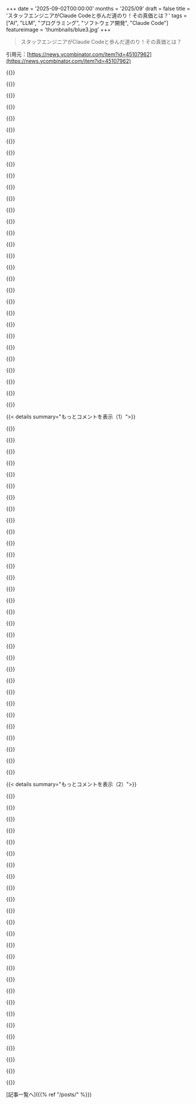 +++
date = '2025-09-02T00:00:00'
months = '2025/09'
draft = false
title = 'スタッフエンジニアがClaude Codeと歩んだ道のり！その真価とは？'
tags = ["AI", "LLM", "プログラミング", "ソフトウェア開発", "Claude Code"]
featureimage = 'thumbnails/blue3.jpg'
+++

> スタッフエンジニアがClaude Codeと歩んだ道のり！その真価とは？

引用元：[https://news.ycombinator.com/item?id=45107962](https://news.ycombinator.com/item?id=45107962)




{{<matomeQuote body="LLMに関する議論はしばらく続きそうだね。結局、LLMは単純なコードや定型文以外は苦手で、デバッグやブレストに役立つ感じ。書かれたコードは常に監視して、修正が必要。LLMはソフトエンジニアの標準ツールになるだろうけど、誰も置き換えはしないよ。新人はLLMのレスポンス編集に苦労するだろうけど、Stack Overflowを使っていた時も似たようなものだ。ベテランは時間を節約できる時もあれば、無駄にする時もある。トータルで見ればプラスかな。" userName="spicyusername" createdAt="2025/09/03 11:41:16" color="#ff5c5c">}}




{{<matomeQuote body="HNでこういう記事を見るたびに、『私はClaude Codeを厳しく管理して、短いフィードバックループで運転手は私。スタイルを説明するMarkdownファイルも使ってる』みたいなコメントばかりでうんざりだよ。いいんだけど、同じ話ばっかで飽きた。AIの話ばかりで疲れるけど、歴史が動くのを見るのは楽しいね。10年後にはこの頃の会話を振り返って、プログラマーにとってどんなにワイルドな時代だったか思い出すだろうね。" userName="chamomeal" createdAt="2025/09/03 12:42:50" color="#45d325">}}




{{<matomeQuote body="LLMやAI関連のキーワードがタイトルにあるHNのヘッドラインを自動で非表示にするFirefox拡張機能を作りたくてたまらないんだ。そうすればまた面白い記事が見つけられるのに。" userName="coldpie" createdAt="2025/09/03 13:44:35" color="">}}




{{<matomeQuote body="Stack Overflowで自分でコードを書いていた時と違って、LLMをjuniorが使うと信頼が失われるよ。自分で解決策を探して統合する努力はスキルになるけど、LLMにやらせるとそれが身につかない。LLMが正解を出したとしても、それが次もそうとは限らないしね。effortが少なければ、その周りのことについて学ぶ量も減る。juniorがLLMを使うのは私の信頼を裏切る行為だよ。どうせ私の方がLLMのoutputを早く出せるんだから、君と付き合う意味がない。これが私の経験だね。" userName="rafaelmn" createdAt="2025/09/03 12:10:01" color="#785bff">}}




{{<matomeQuote body="一発でコードを書かせたらそうだけど、複数のフォワードパスとバックワードパスを使う洗練されたエージェントシステムを使えば、品質はめちゃくちゃ向上するよ。私の設定だと、来年くらいにはそれが普通になって、会話もコスト管理が中心になるだろうね。来年には人気のagent control flow languageが出てきてもおかしくない。現状では教師なしAIエンジニアリングは人間のエンジニアリングより安くも良くも速くもない。でも2年後には変わるかもね。メッセージトラフィック、トークン使用、基盤モデル、ハードウェアのムーアの法則やエネルギーコストで多くの最適化があるだろう。でも、品質をコントロールするのはエージェントシステムの洗練度だよ。ウォーターフォール方式（まさか、と思うだろ？でも効果はあった）もコード品質を劇的に向上させたし、私がWikiWikiWebに書いたSelfDocumentingCodeパターン言語をコードレビューエージェントとして与えたら、さらに品質が上がったよ。" userName="sunir" createdAt="2025/09/03 13:28:38" color="#785bff">}}




{{<matomeQuote body="今はVCから資金が出てるからだけど、$20のパッケージは彼らにとって全然採算が取れてないよ。だから今のうちにありったけのモデルを盗んだみたいに使い倒して、ツールを作りまくってるんだ。そのうち彼らが本気で課金し始めたら、ローカルモデルはMCPsやツールと組み合わせれば『十分使える』レベルになってるだろうから、特別な場合を除いてAPIのトークン課金は必要なくなるはず。" userName="theshrike79" createdAt="2025/09/03 13:42:54" color="#38d3d3">}}




{{<matomeQuote body="ローカルモデルが十分良くなったとしても、クラウドプロバイダーは家では夢にも見ないような大量のコンテキスト、パラメータ、t/sを$20とかで提供してくれるだろうね。Groqみたいなサービスが今まさにそうだよ。" userName="tempoponet" createdAt="2025/09/03 13:56:23" color="">}}




{{<matomeQuote body="いつも同じ会話ばかりしてるから、もしかしてボットが提供してるんじゃないかと思っちゃうよ。" userName="red-iron-pine" createdAt="2025/09/03 13:43:48" color="">}}




{{<matomeQuote body="これ、すごくわかる。1日で1000行もの超複雑なPRを出してきたら、そいつが全部読んだわけでも理解したわけでもないってすぐわかるよ。" userName="OvbiousError" createdAt="2025/09/03 17:07:13" color="#ff5733">}}




{{<matomeQuote body="Ublock Originのカスタムフィルタリストでできるから、カスタム拡張機能は不要だよ。" userName="icdtea" createdAt="2025/09/03 14:57:19" color="#ff33a1">}}




{{<matomeQuote body="agentic AIのコーディングツールを使えば、数分でサクッとコード作れるよ！(皮肉だけどね)" userName="ftkftk" createdAt="2025/09/03 15:54:09" color="">}}




{{<matomeQuote body="これこそコードレビューの出番だよ。ジュニアとのレビューはいつも時間かかるけどね。" userName="theshrike79" createdAt="2025/09/04 05:40:00" color="">}}




{{<matomeQuote body="＞ LLMが書いたコードは正確さ、スタイル、設計を厳しく監視して、半分くらいに編集する必要があるね。使ってる言語に強力なLintツールやスタイルチェックツールがあれば、LLMの仕事は楽になる。ルールを与えれば、LLMはテストとリンターを実行して、ルールに合うまで反復するよ。<br>でも、LLMのコードは冗長で、どんなに些細な状況でもカバーしがち。ローカルで簡単なプロジェクトをやってるのに、エンタープライズ向けのものをブートストラップするのはイラつくよね。" userName="theshrike79" createdAt="2025/09/03 13:40:54" color="#45d325">}}




{{<matomeQuote body="どんな学習でもフィードバックループ（できるだけ密な方が良い）がないと進まないよ。超短期から長期まで色々なサイクルがあるけど、本番バグやキャリアへの悪影響が最終サイクルだ。<br>ジュニアは最終的に学ぶだろうけど、先輩が協力し、組織が許せば、はるかに速く学べるよ。これはLLM以前の世界よりもさらに重要だね。" userName="fhd2" createdAt="2025/09/03 13:05:01" color="#ff33a1">}}




{{<matomeQuote body="流行はサイクルでやって来ては去る… MVCフレームワークの全盛期やMVVC！って何年も飽きるほど聞いたのを覚えてるよ。ここには1、2年来なかったけど、今は1日1回くらい来て、いくつかスレッドをざっと見てる。結局、この業界全体が循環してるように感じるんだよね。" userName="codyb" createdAt="2025/09/03 14:22:38" color="">}}




{{<matomeQuote body="＞ LLMの有用性は高く、今や全てのソフトウェアエンジニアの標準ツールになるだろうけど、現在の能力では誰も置き換えることはない。その通り！問題は、インフラ、データセンター、計算、給与に何十億ドルも注ぎ込まれたことだね。LLMが本当に価値あるものになるには、私たちの大部分を置き換えられるレベルである必要がある。LLMはそうならないだろう。これはとんでもない誤投資だよ。" userName="automatic6131" createdAt="2025/09/03 15:01:05" color="#ff5c5c">}}




{{<matomeQuote body="＞ 周りのことをあまり学べなかった<br>開発スキルが伸びたのは、Stack Overflow検索からドキュメントやコードを読むことに移行した時だ。最初は遅くても、周囲のコンテキストが重要だと分かった。これは見えない利益で、投資と似ているね。<br>Stack Overflow、Medium記事、LLMも使うけど、今はまずドキュメントを見るよ。CSやLLM界隈の「全てはシンプル」という思い込みは危険。エキスパートと初心者の違いはニュアンスを知るかどうかだ。ジュニアには分からないけど、エキスパートには分かるんだ。" userName="godelski" createdAt="2025/09/03 21:42:24" color="#ff5c5c">}}




{{<matomeQuote body="HNの「Hide」機能を使うようなものを考えてるんだけど、AI関連の記事を隠したら、他の記事がページに表示されるようになるかなって。それってUblock Originでできるのかな？" userName="coldpie" createdAt="2025/09/03 15:12:17" color="">}}




{{<matomeQuote body="僕たちは確実にデッドインターネットに全力で向かっていると思うよ。<br>https://en.m.wikipedia.org/wiki/Dead_Internet_theory" userName="ezekg" createdAt="2025/09/03 14:07:27" color="#ff5c5c">}}




{{<matomeQuote body="正直、試しにやってみようかな。新規でリスクが低い、使い捨てのプロジェクトには、こういうツールが genuinely 役立つよね。" userName="coldpie" createdAt="2025/09/03 15:59:52" color="">}}




{{<matomeQuote body="Vibe Coders がリアルタイムで PM の基本を発見するのって面白いね。LLM とのプログラミングって、結局は PM と同じ。タスクを manageable な chunk に分けて、オンボーディング用の CLAUDE.md や、アクセスしやすい docs/ のような documentation が必要になる。人間チームを管理するのと同じだね。" userName="theshrike79" createdAt="2025/09/04 05:53:52" color="#ff33a1">}}




{{<matomeQuote body="いや、ちょっと違うな。モデルは intermittent な利用が前提だけど、sophisticated な agent flow で AI エンジニアを使うと、利用は constant で continuous になる。これは2年で自宅に専用キューブを置くのと同じくらい高くなるかも。今日、3つのプロジェクトを走らせて、Claude Max Pro のセッション制限に90分で2回も引っかかったよ。今は1つに絞ってて、夜まで中断することも。ラップトップで passively 動かせたらいいんだけどな。" userName="sunir" createdAt="2025/09/03 16:21:19" color="#ff5c5c">}}




{{<matomeQuote body="いい点ついてるね、でもそうは思わないな。俺は今ほとんどの LLM/AI スレッドをブロックしてるから、一部のページはかなり sparse になる。もしあなたがそれをまとめるなら、ぜひチェックしたいね！" userName="icdtea" createdAt="2025/09/03 16:50:34" color="">}}




{{<matomeQuote body="LinkedIn と Twitter がカナリアだよ。Text based な content は、もう scale で簡単に作れるから、手動で作成する utility はないんだ。" userName="spaceman_2020" createdAt="2025/09/03 14:15:30" color="#38d3d3">}}




{{<matomeQuote body="ここのサイクルは circle じゃなくて spiral なんだってことを覚えておいてね。俺たちは progressing してる、ただ気づくのがすごく遅いだけさ。<br>ちょっとした proof: https://www.joelonsoftware.com/2000/08/09/the-joel-test-12-s...<br>Joel Test の項目について、20年以上経った今どうなったかを具体的にコメントしてるよ。例えば source control は20年間見ない会社はないし、daily builds もすごく widespread。昔より良くなった部分が多いって言ってるね。" userName="oblio" createdAt="2025/09/03 20:11:10" color="#ff33a1">}}




{{<matomeQuote body="まあ、いずれ reality と fantasy は収束するよね。いつかは誰も知らないけど、必ずそうなる。正直なところ、最大の危険は、すべての hope と dream が実現せず、high-risk な投資への appetite が消え去ることだよ。これまで money losing でもOKな時期があったけど、俺たちはその peak を過ぎたと思うし、これは destined to blow up だ。" userName="utyop22" createdAt="2025/09/03 15:33:22" color="#ff5733">}}




{{<matomeQuote body="最後の点だけど、俺にとっては time savings の面で about a wash だったね。boilerplate や throw away code には十分使えるけど、特に code quality を気にせず結果だけ欲しい場合だね。actual な production quality のコードを書かせようとすると、すごく時間を無駄にしちゃった。consistency と over-verbose な性質が、俺にとってはダメだったな。" userName="dawnerd" createdAt="2025/09/03 12:17:03" color="#ff5c5c">}}




{{<matomeQuote body="そうだね、でも junior から学ぶ恩恵を reaping するべきだよ。progress がなくて、ability が獲得されたという trust がなければ、彼らはただの burden だよ。" userName="rafaelmn" createdAt="2025/09/04 14:12:21" color="">}}




{{<matomeQuote body="LLMは学習にも使えるよ。シニアが会社に合わせたプロンプトを作ればもっと良くなるはず。" userName="DenisM" createdAt="2025/09/03 16:22:44" color="">}}




{{<matomeQuote body="LLMコードを盲信するやつはクビにすべきだね。おかげで使えない奴を早く見つけられる。コードの質はどれだけ頭を使ったかで決まるんだから、ちゃんと考えるやつ以外はいらない。" userName="dchftcs" createdAt="2025/09/04 03:57:00" color="#ff5c5c">}}




{{< details summary="もっとコメントを表示（1）">}}

{{<matomeQuote body="LLMでゴミコードを防ぐには、そいつの限界を理解するべし！<br>1) 複雑なことは避け、計画を小分けにしてテストさせる。<br>2) 複雑な問題は可視化コードを書かせる。<br>3) 失敗したらログで原因究明。<br>4) 既存の設計を参考にさせると良いよ。95%もゴミってことはないな。" userName="swframe2" createdAt="2025/09/02 20:56:01" color="#ff5733">}}




{{<matomeQuote body="そんなに手間がかかるなら、もう自分で書けばよくない？" userName="dontlaugh" createdAt="2025/09/02 22:30:50" color="">}}




{{<matomeQuote body="複雑なタスクは「今すぐコードは書くな。ステップごとに詳しく説明するから」って言うと上手くいくよ。ClaudeがTODOリスト作って詳細を聞いてくれる。途中で止めても、次に再開しやすいし。" userName="nostrademons" createdAt="2025/09/02 22:16:05" color="#38d3d3">}}




{{<matomeQuote body="結局、自分で書いた方が早いって気づいたよ。やりたいことが分かれば、コード書くのは簡単だしね。AIは思考整理のラバーダックとして使って、コードは自分で書くのが一番だね。" userName="lucasyvas" createdAt="2025/09/02 22:36:24" color="">}}




{{<matomeQuote body="上で言われてることを全部やっても、結局使い物にならないコードばかり。たまに成功すると嬉しいけど、正直効率は上がってない気がするな。" userName="rco8786" createdAt="2025/09/02 22:36:11" color="">}}




{{<matomeQuote body="個人プロジェクトで「vibe coding」ってのをやってるんだけど、テスト駆動開発と相性バッチリなんだ。問題を小さいテスト可能な塊に分けて、まずAIにユニットテストを書かせて、その後に実際のコードを実装させるのがいい感じ。" userName="MangoCoffee" createdAt="2025/09/02 22:00:24" color="#ff5c5c">}}




{{<matomeQuote body="知ってた？ Shift-Tabを押すと「Plan mode」になるんだって。これでClaudeが勝手にコード書き出すのを防げるよ。" userName="hex4def6" createdAt="2025/09/02 22:25:32" color="">}}




{{<matomeQuote body="「Plan mode」って言っても、実際は結構勝手にファイルいじっちゃうから安全じゃないよ。いっそ完全にサンドボックス化したVMを用意して、Claudeが `rm -rf` しても気にしない環境にするべきだね。" userName="jaggederest" createdAt="2025/09/02 22:54:43" color="">}}




{{<matomeQuote body="Planモードだとツールが無効になるから、どうやって実行するのかわからないな。<br>でも、サンドボックス化されたdevcontainerを設定するのは価値があるよ。`—dangerously-skip-permissions`で実行できるしね。" userName="adastra22" createdAt="2025/09/02 23:26:15" color="">}}




{{<matomeQuote body="キモはプロンプトだよ。プロンプトは命がけで練るべき。ソースコードみたいに扱って、ファイルで編集したり、@記法でコンソールに持ってきたりしよう。<br>Claude自身にプロンプトを生成させるのもアリ！このGitHubリポジトリは超便利だぞ：<br>https://github.com/wshobson/commands/<br>https://github.com/wshobson/agents/<br>これらにはプロンプトエンジニアのペルソナも含まれてる。今じゃAIに怒鳴り散らすこともあるけど、手動でコードを書くことはほとんどないし、品質もまぁまぁ。Claudeが作ったコミットをリファクタリングしてみたけど、とんでもない時間かけても微調整しかできなかったよ。その時間をプロンプト改善に使えばよかったな。認知負荷と労力を減らせるし、標準的なライブラリや言語を使うのが良くて、テストは必須だね。「thinking」コマンドもめちゃくちゃ使えるよ。" userName="jaggederest" createdAt="2025/09/02 23:03:40" color="#ff5733">}}




{{<matomeQuote body="実際、人間にとって認知負荷を減らす優れたエンジニアリング原則は、AIにも通用するんだよ。" userName="yodsanklai" createdAt="2025/09/02 22:18:05" color="#38d3d3">}}




{{<matomeQuote body="このアドバイス、何度も見てきたし、効果があるのはわかるんだけど、そろそろ製品自体にこの共通戦略を組み込むべきじゃないのかな…って思うんだ。" userName="jason_zig" createdAt="2025/09/02 21:08:28" color="">}}




{{<matomeQuote body="俺もわからないんだけど、Planモードでファイルに書き込むのを見たことがあるよ。すごく混乱するよね。" userName="jaggederest" createdAt="2025/09/02 23:38:08" color="">}}




{{<matomeQuote body="この記事にまた戻ってきたよ。仕事でも個人プロジェクトでもClaudeをかなり使ってるんだけど、使えば使うほど、スクリプトより大きいものになると出力の品質にがっかりしちゃうんだ。<br>計画を立てたり、思考を明確にするのは大好きだよ。まるでターボチャージされたラバーダックだね。でも、すごいエンジニアではないんだ。" userName="jprokay13" createdAt="2025/09/02 22:53:28" color="#ff33a1">}}




{{<matomeQuote body="素朴な疑問なんだけど、「計画を小さなステップで実装するように頼む」って、具体的にどういうこと？「この変更を小さなステップで実装してください？」ってそのまま聞くのか、それとも自分でステップを考えて「これを小さなステップで解決して。最初のステップはパーサーにコードを追加して、最初の新しいXML要素を処理できるようにして。Xの変更を頼むね。YとZは後でやるから」みたいに聞くのか。他にも方法はあるだろうけどね。" userName="MikeTheGreat" createdAt="2025/09/02 21:33:21" color="#ff5733">}}




{{<matomeQuote body="「これをエージェントにやらせられるかな？」っていう罠にはまっちゃって、結局自分でやれば10分の1の時間で済んだ、なんてことがあったよ。<br>今は、どの戦いを選ぶかがスキルの一部だね。<br>僕はAIを、vimのマクロではちょっと難しい定型作業とか、退屈なタスク、小さいスクリプト作成とかに使ってるよ。" userName="2muchcoffeeman" createdAt="2025/09/02 22:46:07" color="#ff5733">}}




{{<matomeQuote body="これが大きな秘密だよ。コードをモジュール化して、小さく、単一目的で、カプセル化すれば、Vibe Codingとすごく相性がいいんだ。<br>Claudeなんかが作るMarkdownドキュメントみたいな、モジュールごとのプロトコル／メタ言語を書きたいな。それで振る舞いを定義して、自然言語で明確なインターフェースを持つモジュールを実際にプログラミングして組み合わせられるようにするんだ。まだ誰もやってないのが驚きだよ。" userName="colordrops" createdAt="2025/09/02 22:27:15" color="#785bff">}}




{{<matomeQuote body="今起きてることが、なんか変だなって思うんだ。面白いのは、俺たちに必要なのは「少ないこと」なんだよ。全部が少なくて、でも品質は上がる。これって人間がやること全部に言えるよね。門が開くと生産者がどっと増えるけど、そのせいで粗悪品が山ほどできて、だんだん人々のセンスが鈍っちゃう。エンジニアは、より速く、より多くのコードを書く必要はない。ビジネス組織の他の人たちとうまく連携し、プロジェクト選定や時間配分の決定を良くすることにもっと長けるべきだよ。コードを書くなんて、優れた製品を出したり市場シェアを伸ばしたりするための一部分でしかないんだから。LLMとのやり取りで思考力が落ちる、って話もあるしね、まあ、頑張ってくれ。" userName="utyop22" createdAt="2025/09/02 23:13:01" color="#ff33a1">}}




{{<matomeQuote body="「効率的じゃない」って意見、マジそれな！俺も最近、自分でコード書かずに100%AIだけでアプリ作ってみたんだけどさ、APIとかReact-Nativeフロントエンド、CMS、CI/CD全部AI任せ。出来上がったコードは意外と良かったけど、自分でやれば1/3の時間で済んだわ。詳細な仕様書とかテストが生成されないのは残念だったな。" userName="enobrev" createdAt="2025/09/03 03:58:17" color="#45d325">}}




{{<matomeQuote body="あんたのヒント、マジ完璧！「Steamのクローン作って」とか「ロケット作って」みたいな漠然とした指示出して、Claude Codeのせいにする奴多すぎだろ。AIにコード書いてほしいなら、プロダクトオーナーみたいに問題を分解しなきゃダメ。AIも手伝ってくれるけど、計画と仕様は必須。問題はAIじゃなくて、使い方を学ばないユーザー側にあることが多いんだよ。" userName="rvnx" createdAt="2025/09/02 21:29:15" color="#ff5733">}}




{{<matomeQuote body="俺はLLMと一緒にステップバイステップの計画を立てるんだ。やりたいことと関連ファイルを渡して、変更の全体像、ファイル一覧、計画を作らせる。この時「伝統的なチームじゃなく、技術アーキテクチャだけを考えろ」って指示するのがコツ。計画ができたらLLMと何度もレビュー修正し、まとまりを評価させる。完璧になったら、新しいコンテキストで「@MY_PLAN.mdをレビューしてステップ1を実装、ステップ2の前で止まれ」って指示して作業するって感じ。" userName="Benjammer" createdAt="2025/09/02 21:42:32" color="#ff5c5c">}}




{{<matomeQuote body="AIを使うと、人間が同じ量の仕事をするのが楽になるみたいだね。Claudeとかとチャットしながら作業すると、もっと多くの仕事ができる気がする。ワークライフバランス的には諸刃の剣だけど、本業で精神的に疲れ果てることが減って、またプログラミングとかサイドプロジェクトを楽しめるようになったのは嬉しいな。" userName="kyleee" createdAt="2025/09/02 22:39:03" color="">}}




{{<matomeQuote body="モデル開発者ってモデルの使い方が分かってないんだよな。一流AIラボで面接したけど、ビジネス価値を理解してる奴いなかったし。一方、中国ラボは優秀なオープンソースモデルを出してる。俺はClaudeやOAIの有料版より優秀なローカルエージェントツールを自作してるぜ。1クエリで数ドル〜数百ドルかかるから、ハードが進化するまでは、金持ちが使うだけだろうけどな。" userName="noosphr" createdAt="2025/09/02 21:24:00" color="#38d3d3">}}




{{<matomeQuote body="「LLMと関わると思考力が低下する」って意見もあるけどさ、俺はAIのおかげで新しいことを効率的に学んだり生み出したりできるって思うんだ。みんながそうなったらどうしようって不安になることもあるけど、こういうコメント見ると「結局、ほとんどの人は試そうとすらしないんだな」って安心するわ。" userName="mumbisChungo" createdAt="2025/09/02 23:48:43" color="#ff5c5c">}}




{{<matomeQuote body="これって、はっきり決まってる繰り返し作業にはかなり使えるんだよね。でも、個人的にはプロンプトにそんな手間かけるくらいなら、自分でコード書いた方が楽だって感じるわ。" userName="thayne" createdAt="2025/09/03 02:27:39" color="">}}




{{<matomeQuote body="「ほとんどのユーザーは『Steamのクローン作って』とか『ロケット作って』みたいな漠然とした指示を出す」ってのは、HNでAIが嫌われてる理由の半分を占めてそうだな。AI嫌いとか役に立たないって言う奴らは、AIと戦ってるだけで、使い方を学ぼうとしてないように見えるよ。俺はまだ、珍しい言語とか独自システムでもAIが使えないって良い例を見たことないし。" userName="wordofx" createdAt="2025/09/02 21:54:47" color="#45d325">}}




{{<matomeQuote body="問題はね、細かい計画を立てるのにそんなに時間かけたら、AIエージェントを使うことで得られる生産性アップが全部帳消しになっちゃうことだよ。エンジニアなら、特に経験積めば、変更の計画はすぐ頭の中でできて、今のステップを実装しながら次のステップも考えられるようになる。このプロセスって、結局世界で一番不正確で、一番冗長なプログラミング言語を作ったようなもんだろ。" userName="lkjdsklf" createdAt="2025/09/02 22:15:24" color="#ff33a1">}}




{{<matomeQuote body="トークン予測器がどうやって候補をスコアリングするのか、疑問だよ。Pythonスクリプトとかツールを使ってるの？もしそうじゃないなら、ただ統計的にありそうなスコアを出すだけで、ちゃんと計算してるわけじゃないんじゃない？" userName="yahoozoo" createdAt="2025/09/02 23:55:55" color="#38d3d3">}}




{{<matomeQuote body="人それぞれだよね。俺は気をつけないと16時間ぶっ通しでコード書いちゃうくらい楽しいんだ。でもAI相手だと、そこまで根気強く付き合えないかもな。" userName="nicoburns" createdAt="2025/09/02 23:04:09" color="">}}




{{<matomeQuote body="Claude Codeに.envファイルを読ませようとしたら、パーサーを自作し始めたんだ。Nodeの組み込み機能を使えって言っても、また自作しようとするし。<br>Claude Codeはすごいけど、簡単な要求でも的外れなことするから困るわ。" userName="com2kid" createdAt="2025/09/03 02:25:44" color="#785bff">}}

{{</details>}}




{{< details summary="もっとコメントを表示（2）">}}

{{<matomeQuote body="Claude Codeが、人間より早く、本番レベルの堅牢なコードを非自明な問題で書く動画、誰か知らない？デモじゃなくて、独立したプログラマーのライブストリームで、デプロイ済みで追加作業なしで動くやつね。<br>コードレビュー、テスト作成、PR作成まで含んでて、グリーンフィールドプロジェクトじゃないのがいいな。<br>俺もClaudeを使いたいけど、現状だとオートコンプリート以上は品質が低くて非効率って思ってるから、証拠を見せてほしいんだ。" userName="rhubarbtree" createdAt="2025/09/03 06:33:57" color="#ff33a1">}}




{{<matomeQuote body="この動画[0]は関連してるけど、君の意見を裏付けてるよ。Claude Codeが複雑なタスクで苦戦して、たくさん手助けが必要なのがわかる。<br>君の条件に合う動画って、ほとんどないと思う。AIコーディングのデモは、簡単な問題ばかり選ぶか、現実のコード保守の面倒な部分を飛ばすからね。<br>[0] https://www.youtube.com/watch?v=EL7Au1tzNxE" userName="coffeeri" createdAt="2025/09/03 07:42:49" color="#ff5733">}}




{{<matomeQuote body="AIだけでタワーディフェンスゲームを1週間で開発したライブストリームとプロンプトを公開したよ。https://news.ycombinator.com/item?id=44463967<br>人生で複雑なゲーム作ったことないけど、AIなしじゃ何週間もかかるだろうな。今、Final Fantasy VIIの3DワールドマップエディターもAIメインで作ってるんだ。もうすぐ完成で、記事と動画にする予定だよ。<br>君は「本番じゃない」とか言うかもしれないけど、俺にとってはAIのおかげでプロジェクトを完成させられるから、めちゃくちゃ助かってるんだよ。" userName="M4v3R" createdAt="2025/09/03 07:57:58" color="#ff5c5c">}}




{{<matomeQuote body="ライブストリームもいいけど、ffmpegとかcurlみたいな複雑で活発なOSSプロジェクトのメンテナーの意見が聞きたいね。<br>優秀なコーディングLLMが十分普及してるんだから、もし非自明なコード作成に役立つなら、これらのプロジェクトへの良い貢献が増えてるはずじゃない？" userName="MontyCarloHall" createdAt="2025/09/03 11:21:00" color="#45d325">}}




{{<matomeQuote body="「AIのおかげでプロジェクトを完成させられるのが重要」って言うけど、君の「プロジェクトを完了する」定義に問題があると思うな。<br>そのコードをサポートしたり、拡張したり、バグを見つけたりできる？プロの現場じゃ、全部「はい」って言えないとダメだよ。それがプロダクションコードだからね。" userName="hvb2" createdAt="2025/09/03 08:50:04" color="#785bff">}}




{{<matomeQuote body="良い動画だね！Rustみたいなニッチな言語でも得意な部分と、直接の欠点も見えてきた。<br>Rustは訓練データが少ないから、TSとかJavaより訓練されてないんだ。君は2.5時間でテストもドキュメントもコミットメッセージも完璧な機能を追加したけど、これは80%のデベロッパーじゃ無理だよ。<br>あと、gitとgitメッセージで時間とトークン使いすぎ！いくつかヒントを教えるね。<br>#1: git用のサブエージェントを用意して、Claudeのコンテキストを汚染しないようにする。<br>#2: Claudeのフックを使って、Rust fmtみたいなフォーマッターを走らせる。<br>#3: テスト範囲を制限する。LLMは過剰なテストを書きがちだからね。<br>#5: 「タイトルは最大50文字」って言っても、LLMは文字数を数える能力がないんだ。これはLLMの設計上の問題だから、LLMと議論しても無駄だよ。" userName="thecupisblue" createdAt="2025/09/03 08:33:05" color="#38d3d3">}}




{{<matomeQuote body="みんな自分の仕事風景をライブストリームで配信してるんだから、実世界で技術をどう使うかの具体的な例やチュートリアルを求めるのは全然無理な要求じゃないよ。" userName="izacus" createdAt="2025/09/03 07:03:23" color="#ff5733">}}




{{<matomeQuote body="俺は君の意見に反対だな。プロジェクトを終わらせるものが何かっていうより、M4v3Rとrhubarbtreeが「非自明な本番環境」のソフトウェアについて話す時の認識のズレが問題なんだ。<br>企業で働いてると、複数の利害関係者がいて、要件が矛盾することもよくある。しかも、それらの要件に厳密に従う必要がある。そういう環境は、Vibe Codingには本来向いてないんだ。<br>使うことはできるけど、LLMが常に細かい動作変更を導入するから、2～3倍のスピードアップなんて望めない。M4v3Rのシナリオではそれが問題なくても、rhubarbtreeにとっては致命的だろ。<br>俺の経験から言うと、職場ではClaude Codeが禁止されてるからCoPilot agentic modeを使ってるけど、スピードアップは全然ないね。でも、何の特定の仕様にも従う必要がないプロジェクト、つまり自分の時間のプロジェクト（今はClaude Codeを使ってる）では、生産性が大幅に向上したよ。<br>CoPilot agentic modeは使い続けてるけど、時間を計ったわけじゃないけど、速くなったとは思わないな。ただ、多くのシナリオで精神的な負担が減るから、疲れにくくなって、副業に使えるエネルギーが残るんだ。" userName="ffsm8" createdAt="2025/09/03 09:08:29" color="#ff33a1">}}




{{<matomeQuote body="Armin Ronacher（FlaskやJinjaなど、PythonとRustのオープンソースコミュニティの長年の功労者）が部分的にこれに合うYouTube動画をいくつか出してるよ。<br>https://www.youtube.com/watch?v=sQYXZCUvpIc<br>https://www.youtube.com/watch?v=Y4_YYrIKLac<br>https://www.youtube.com/watch?v=tg61cevJthc" userName="simonw" createdAt="2025/09/03 09:24:54" color="#ff33a1">}}




{{<matomeQuote body="「Git用のサブエージェントを追加して、自分のスタイルを学習させ、直接Claudeのコンテキストを汚染しないようにして、トークンや時間を節約する」って、これどういう意味？具体的にはどうするの？Claudeで何かを呼び出すの？それとも別のClaudeのウィンドウを開くの？" userName="komali2" createdAt="2025/09/03 09:45:20" color="">}}




{{<matomeQuote body="問題は要件じゃなくて、コードそのものだと思うな。たとえグリーンフィールドプロジェクトでも、規模が大きくなれば同じ問題に直面するよ。<br>数千行程度のコードなら、コードの肥大化や急場しのぎ、一貫性のないAPIでもある程度はごまかせる。でも、数千行を超えるプログラムだとそうはいかない。混乱するだけだよ。意図的に設計する必要があるんだ。認知負荷を減らすためにコードはパターンに従い、予測可能な方法で分割されるべきだね。<br>もう一つの問題は、賢明で予測可能なメンテナンスだよ。変更や修正は的確で具体的であるべきだし、副作用を避けるように書かれるべきだね。<br>組織にとって、過去30年間、コードをより良く整理することで理解しやすくするのは、みんなの多大な努力だったんだ。言語の改善、ボイラープレートの削減、匿名メソッドのような言語間のアイデアの相互受容など、様々な方向から進化してきた。一方で、開発者はパターンを発明したり説明したり、KISSや単一責任原則を提唱したり。予測可能なフォルダ構造を選んだり、インデントルールを強制したりするような、一見些細なことまでね。<br>最近は、シニアデベロッパーの主なスキルは、コードをうまく整理することだと感じ始めてるよ。<br>コードの整理が改善されたおかげで、開発者はより大規模なプログラムを作れるようになったんだ。コードの整理は、大規模プロジェクトでうまくいかないと大きな問題になるけど、小規模プロジェクトでうまくいかなくても、そこまで問題にはならないね。<br>そして今、AIはコードの整理がまだ得意じゃないんだ。プログラム全体のメンタルモデルを頭の中に持っている必要があると俺たちは信じてるけど、LLMには今のところそれができない。これは巨大なコンテキスト問題に思えるから、解決できる問題になるかどうかは分からないな。<br>メンテナンスに関しては、どうだろうね。AIはかなりひどいと思うよ。しばしば全てを書き換えて、良い部分も一緒に捨ててしまう。これもまたコンテキスト問題だね。<br>どちらも、最終的にはこの世代のAIで簡単に解決できる可能性もあるけどね。<br>[1] 若いプログラマーは信じないだろうけど、15～20年前でさえ、開発者がコードのインデントをきちんと揃えないのがよくある問題だったんだ。俺の最初の2つの仕事では、インデントがバラバラなコードによくぶつかったよ。" userName="mattmanser" createdAt="2025/09/03 10:24:20" color="#45d325">}}




{{<matomeQuote body="「あなたの基準を満たす動画が少ないのは、ほとんどのAIコーディングデモが簡単な問題を抜き出すか、実際のコードベースをメンテナンスする面倒な現実を省いているからでしょうね」<br>それか、俺たちはただ何かを作るのが楽しくて、誰も納得させられない人たちを説得するための動画を作る暇がないだけだよ。" userName="Aeolun" createdAt="2025/09/03 10:11:21" color="">}}




{{<matomeQuote body="同感だね。俺の非常に主観的で限定的な経験（友人や同僚の話も含む）からすると、AIから得られるソリューションは、2日間のハッカソンで作るようなもの。それを本番環境で使えるようにするには、何ヶ月もかかるんだ。<br>で、キラキラした目のCEOがいつもの質問をしてくるんだ。「2人チームが2日でピカピカの新しいものを作れたのに、どうして何でもそんなに時間がかかるんだ？」ってさ。ため息が出るね。<br>初期のプロトタイピングには使えるかもしれない。最初のエンジニアを雇う前に、そして6ヶ月後にクビにする前にね。" userName="ochronus" createdAt="2025/09/03 06:58:28" color="#785bff">}}




{{<matomeQuote body="自分の作業風景を録画したい人なんてほとんどいないし、ネットの議論に勝つ以外に誰かを説得するインセンティブもないよ。" userName="Kiro" createdAt="2025/09/03 07:06:09" color="">}}




{{<matomeQuote body="これはしばらく自分で実際に使ってみて、自分のワークフローやプロジェクトでどう機能するかを見るしかないことだね。" userName="dewey" createdAt="2025/09/03 07:09:03" color="">}}




{{<matomeQuote body="Jon Gjengset（MIT Missing Semester、Rust for Rustaceansなどで有名）が、Rustの地理空間数学ライブラリで複雑な変更を段階的に行うストリームを共有してたよ。彼は優れたエンジニアで、AIが提案した変更をうまく取捨選択していたね。動画は少し長いけど、うまくセグメント化されてるよ。<br>彼は全体的にポジティブな経験だったと思うけど、ストリーム全体を通して、純粋なエージェントワークフローにすぐに制御を譲るつもりはないことは明らかだったね。<br>https://youtu.be/eZ7DVHAK8hw?si=vWW4kz2qiRRceNMQ" userName="infamousclyde" createdAt="2025/09/03 09:06:04" color="#ff33a1">}}




{{<matomeQuote body="Claude Codeを使ったライブストリーム開発の実演を求める要求に対し、そんな無茶はできないと反論してるよ。多くの人がストリーム配信してるのに、なぜAIツールでの開発配信がないのかって疑問を投げかけてる。AIの真価は検証できないって指摘だね。" userName="troupo" createdAt="2025/09/03 07:03:59" color="">}}




{{<matomeQuote body="Claude Codeに関する具体的なデータとグラフがあるYouTube動画へのリンクを貼ってるよ: https://youtu.be/tbDDYKRFjhk?t=623<br>プロ開発者なら3〜4週間使えば、Claude Codeの得意不得意がわかるはず。使い始めは劇的な効果は感じられないけど、徐々に理解できるって話だね。" userName="stitched2gethr" createdAt="2025/09/03 13:26:33" color="">}}




{{<matomeQuote body="俺は40k LoCのRuby on Railsや45k LoCのElixir/PhoenixプロジェクトでClaude Codeを使いまくってるぜ。ここ数ヶ月の変更の99%はClaude Codeにお任せ。エディタはほとんど使わない。一発で完璧じゃないこともあるけど、フィードバックすればすぐ直してくれる。コードの整理はイマイチだけど、Diffで確認するから問題ないね。" userName="MGriisser" createdAt="2025/09/03 13:20:04" color="">}}




{{<matomeQuote body="俺の同僚たちもClaude CodeでPRの70-99%のコードを生成してて、仕事が速くなってるみたい。経験豊富な人でも使ってるよ。バグ増加の懸念はあるけど、生産性は上がってる。注意点は、レビューを怠らないこと、明確な仕様、タスク分解、クリーンなコードアーキテクチャが大事ってことだ。俺は検証動画作るより、ものづくりを楽しみたいね。" userName="Difwif" createdAt="2025/09/03 12:23:15" color="#ff5733">}}




{{<matomeQuote body="2日かかる作業が15分で終わるんだぜ。それに、何ヶ月もかけて本番準備するなんてありえないだろ？“本番準備”って、100%テスト済みの完璧な状態ってこと？人間が作ったほとんどのクソコードだって金を生み出してるんだから、完璧じゃなくていいんだよ。" userName="jf22" createdAt="2025/09/03 14:03:47" color="">}}




{{<matomeQuote body="1、2ヶ月使ったけど、Claude Codeは俺には合わなかったな。グリーンフィールドではまだマシだけど、レガシーコードのリファクタリングではイライラしっぱなし。変な回り道したり、同じミスを繰り返したりして、結局後退しちゃう。フィードバックループがないのが問題だと思う。何がダメで何が良いかを学習して、次に活かす機能が欲しいね。" userName="boesboes" createdAt="2025/09/03 07:31:53" color="#45d325">}}




{{<matomeQuote body="ライブストリームしてる人って、趣味とかオープンソースプロジェクトがほとんどだろ。会社コードだとNDAの問題があるし。OPが求めるライブストリームの条件（デモなし、非グリーンフィールド、難易度高、本番レベル、レビュー、テスト、PR、ライブ配信）は、正直無茶すぎる。自分でチュートリアル見て試せばいいじゃん。" userName="thecupisblue" createdAt="2025/09/03 07:51:46" color="">}}




{{<matomeQuote body="まず、OPは“誰かやったことある？”って聞いただけで、“誰かやってくれ”とは言ってないだろ。あと、“すごい”って言うなら、それに見合うだけの証拠を出すべきだよ。" userName="mattmanser" createdAt="2025/09/03 07:05:26" color="">}}




{{<matomeQuote body="俺もAIツールの評価には懐疑的だけど、このままじゃ取り残されそうで不安だ。AIツールって、最初はピンと来なくても、的確な指示とコンテキストを与えれば使えるようになるって話が多いよね。俺がうまく使えてないだけなのかも。Claude Codeに間違いを教えても、ちゃんと改善されるかは運次第だけど、無視するには強力すぎるツールだから、誰かに先を越されたくないな。" userName="sunnyam" createdAt="2025/09/03 08:45:29" color="">}}

{{</details>}}



[記事一覧へ]({{% ref "/posts/" %}})

